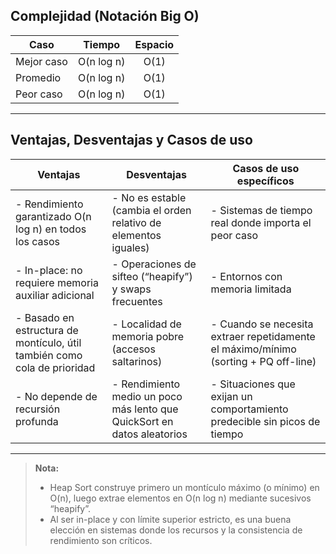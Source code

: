 ## Complejidad (Notación Big O)

| Caso           | Tiempo      | Espacio  |
|----------------|:-----------:|:--------:|
| Mejor caso     | O(n log n)  | O(1)     |
| Promedio       | O(n log n)  | O(1)     |
| Peor caso      | O(n log n)  | O(1)     |

---

## Ventajas, Desventajas y Casos de uso

| Ventajas                                                                 | Desventajas                                                            | Casos de uso específicos                                                         |
|--------------------------------------------------------------------------|------------------------------------------------------------------------|----------------------------------------------------------------------------------|
| - Rendimiento garantizado O(n log n) en todos los casos                  | - No es estable (cambia el orden relativo de elementos iguales)        | - Sistemas de tiempo real donde importa el peor caso                            |
| - In-place: no requiere memoria auxiliar adicional                       | - Operaciones de sifteo (“heapify”) y swaps frecuentes                 | - Entornos con memoria limitada                                                  |
| - Basado en estructura de montículo, útil también como cola de prioridad | - Localidad de memoria pobre (accesos saltarinos)                      | - Cuando se necesita extraer repetidamente el máximo/mínimo (sorting + PQ off-line) |
| - No depende de recursión profunda                                        | - Rendimiento medio un poco más lento que QuickSort en datos aleatorios | - Situaciones que exijan un comportamiento predecible sin picos de tiempo       |

---

> **Nota:**  
> - Heap Sort construye primero un montículo máximo (o mínimo) en O(n), luego extrae elementos en O(n log n) mediante sucesivos “heapify”.  
> - Al ser in-place y con límite superior estricto, es una buena elección en sistemas donde los recursos y la consistencia de rendimiento son críticos.